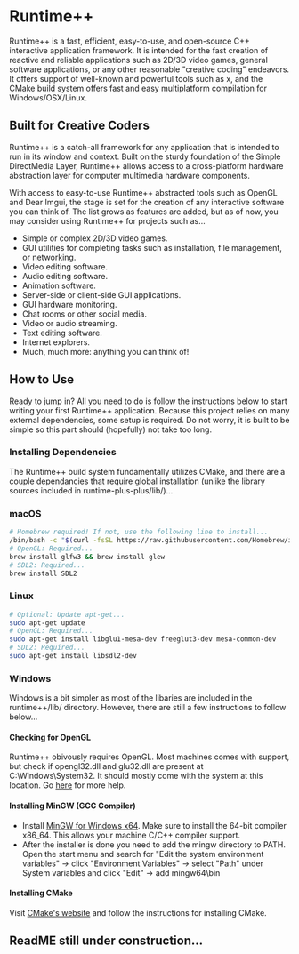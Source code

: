 # Runtime++

Runtime++ is a fast, efficient, easy-to-use, and open-source C++ interactive application framework. It is intended for the fast creation of reactive and reliable applications such as 2D/3D video games, general software applications, or any other reasonable "creative coding" endeavors. It offers support of well-known and powerful tools such as x, and the CMake build system offers fast and easy multiplatform compilation for Windows/OSX/Linux.

## Built for Creative Coders

Runtime++ is a catch-all framework for any application that is intended to run in its window and context. Built on the sturdy foundation of the Simple DirectMedia Layer, Runtime++ allows access to a cross-platform hardware abstraction layer for computer multimedia hardware components. 

With access to easy-to-use Runtime++ abstracted tools such as OpenGL and Dear Imgui, the stage is set for the creation of any interactive software you can think of. The list grows as features are added, but as of now, you may consider using Runtime++ for projects such as...

* Simple or complex 2D/3D video games.
* GUI utilities for completing tasks such as installation, file management, or networking.
* Video editing software.
* Audio editing software.
* Animation software.
* Server-side or client-side GUI applications.
* GUI hardware monitoring.
* Chat rooms or other social media.
* Video or audio streaming.
* Text editing software.
* Internet explorers.
* Much, much more: anything you can think of!

## How to Use

Ready to jump in? All you need to do is follow the instructions below to start writing your first Runtime++ application. Because this project relies on many external dependencies, some setup is required. Do not worry, it is built to be simple so this part should (hopefully) not take too long.

### Installing Dependencies

The Runtime++ build system fundamentally utilizes CMake, and there are a couple dependancies that require global installation (unlike the library sources included in runtime-plus-plus/lib/)...

### macOS
```bash
# Homebrew required! If not, use the following line to install...
/bin/bash -c "$(curl -fsSL https://raw.githubusercontent.com/Homebrew/install/HEAD/install.sh)"
# OpenGL: Required...
brew install glfw3 && brew install glew
# SDL2: Required...
brew install SDL2
```

### Linux
```bash
# Optional: Update apt-get...
sudo apt-get update
# OpenGL: Required...
sudo apt-get install libglu1-mesa-dev freeglut3-dev mesa-common-dev
# SDL2: Required...
sudo apt-get install libsdl2-dev
```

### Windows

Windows is a bit simpler as most of the libaries are included in the runtime++/lib/ directory. However, there are still a few instructions to follow below...

#### Checking for OpenGL

Runtime++ obivously requires OpenGL. Most machines comes with support, but check if opengl32.dll and glu32.dll are present at C:\Windows\System32\. It should mostly come with the system at this location. Go [here](https://www.khronos.org/opengl/wiki/Getting_Started) for more help.

#### Installing MinGW (GCC Compiler)
* Install [MinGW for Windows x64](https://sourceforge.net/projects/mingw-w64/files/Toolchains%20targetting%20Win32/Personal%20Builds/mingw-builds/installer/mingw-w64-install.exe/download). Make sure to install the 64-bit compiler x86_64. This allows your machine C/C++ compiler support.
* After the installer is done you need to add the mingw directory to PATH. Open the start menu and search for "Edit the system environment variables" -> click "Environment Variables" -> select "Path" under System variables and click "Edit" -> add mingw64\bin

#### Installing CMake

Visit [CMake's website](https://cmake.org/install/) and follow the instructions for installing CMake.

## ReadME still under construction...
